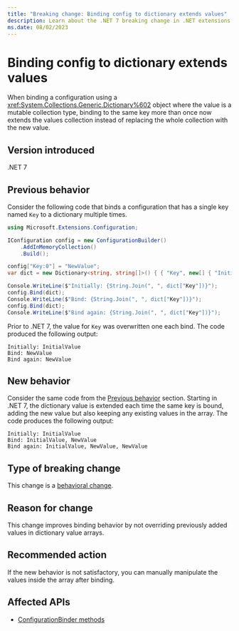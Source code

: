 ```yaml
---
title: "Breaking change: Binding config to dictionary extends values"
description: Learn about the .NET 7 breaking change in .NET extensions where binding a configuration to a dictionary extends collection values instead of replacing the entire collection for a key.
ms.date: 08/02/2023
---
```

# Binding config to dictionary extends values

When binding a configuration using a <xref:System.Collections.Generic.Dictionary%602> object where the value is a mutable collection type, binding to the same key more than once now extends the values collection instead of replacing the whole collection with the new value.

## Version introduced

.NET 7

## Previous behavior

Consider the following code that binds a configuration that has a single key named `Key` to a dictionary multiple times.

```csharp
using Microsoft.Extensions.Configuration;

IConfiguration config = new ConfigurationBuilder()
    .AddInMemoryCollection()
    .Build();

config["Key:0"] = "NewValue";
var dict = new Dictionary<string, string[]>() { { "Key", new[] { "InitialValue" } } };

Console.WriteLine($"Initially: {String.Join(", ", dict["Key"])}");
config.Bind(dict);
Console.WriteLine($"Bind: {String.Join(", ", dict["Key"])}");
config.Bind(dict);
Console.WriteLine($"Bind again: {String.Join(", ", dict["Key"])}");
```

Prior to .NET 7, the value for `Key` was overwritten one each bind. The code produced the following output:

```output
Initially: InitialValue
Bind: NewValue
Bind again: NewValue
```

## New behavior

Consider the same code from the [Previous behavior](#previous-behavior) section. Starting in .NET 7, the dictionary value is extended each time the same key is bound, adding the new value but also keeping any existing values in the array. The code produces the following output:

```output
Initially: InitialValue
Bind: InitialValue, NewValue
Bind again: InitialValue, NewValue, NewValue
```

## Type of breaking change

This change is a [behavioral change](../../categories.md#behavioral-change).

## Reason for change

This change improves binding behavior by not overriding previously added values in dictionary value arrays.

## Recommended action

If the new behavior is not satisfactory, you can manually manipulate the values inside the array after binding.

## Affected APIs

- [ConfigurationBinder methods](xref:Microsoft.Extensions.Configuration.ConfigurationBinder#methods)
